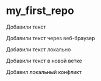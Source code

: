 # my_first_repo

Добавили текст

Добавили текст через веб-браузер

Добавили текст локально

Добавили текст в новой ветке

Добавил локальный конфликт